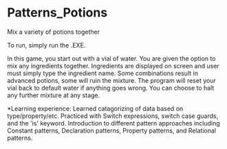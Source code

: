 # Patterns_Potions
Mix a variety of potions together

To run, simply run the .EXE.

In this game, you start out with a vial of water.
You are given the option to mix any ingredients together.
Ingredients are displayed on screen and user must simply type the ingredient name.
Some combinations result in advanced potions, some will ruin the mixture.
The program will reset your vial back to default water if anything goes wrong.
You can choose to halt any further mixture at any stage.

*Learning experience: Learned catagorizing of data based on type/property/etc. Practiced with Switch expressions, switch case guards,  and the 'is' keyword. Introduction to different pattern approaches including Constant patterns, Declaration patterns, Property patterns, and Relational patterns.

